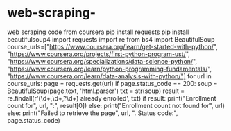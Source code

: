 # web-scraping-
web scraping code from coursera
pip install requests
pip install beautifulsoup4
import requests 
import re
from bs4 import BeautifulSoup
course_urls=["https://www.coursera.org/learn/get-started-with-python/",
    "https://www.coursera.org/projects/first-python-program-ust/",
    "https://www.coursera.org/specializations/data-science-python/",
    "https://www.coursera.org/learn/python-programming-fundamentals/",
    "https://www.coursera.org/learn/data-analysis-with-python/"]
    for url in course_urls:
    page = requests.get(url)
    if page.status_code == 200:
        soup = BeautifulSoup(page.text, 'html.parser')
        txt = str(soup)
        result = re.findall(r'(\d+,\d+,?\d+)</span></strong> already enrolled', txt)
        if result:
            print("Enrollment count for", url, ":", result[0])
        else:
            print("Enrollment count not found for", url)
    else:
        print("Failed to retrieve the page", url, ". Status code:", page.status_code)
        
